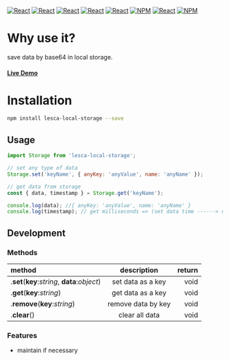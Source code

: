 [![React](https://img.shields.io/badge/-ReactJs-61DAFB?style=for-the-badge&logo=react&logoColor=white)](https://zh-hant.reactjs.org/)
[![React](https://img.shields.io/badge/Less-1d365d?style=for-the-badge&logo=less&logoColor=white)](https://lesscss.org/)
[![React](https://img.shields.io/badge/Typescript-4277c0?style=for-the-badge&logo=typescript&logoColor=white)](https://www.typescriptlang.org/)
[![React](https://img.shields.io/badge/HTML5-E34F26?style=for-the-badge&logo=html5&logoColor=white)](https://www.w3schools.com/html/)
[![React](https://img.shields.io/badge/-CSS3-1572B6?style=for-the-badge&logo=css3&logoColor=white)](https://www.w3schools.com/css/)
[![NPM](https://img.shields.io/badge/NPM-ba443f?style=for-the-badge&logo=npm&logoColor=white)](https://www.npmjs.com/)
[![React](https://img.shields.io/badge/Node.js-43853D?style=for-the-badge&logo=node.js&logoColor=white)](https://nodejs.org/en/)
[![NPM](https://img.shields.io/badge/DEV-Jameshsu1125-9cf?style=for-the-badge)](https://www.npmjs.com/~jameshsu1125)

# Why use it?

save data by base64 in local storage.

#### [Live Demo](https://jameshsu1125.github.io/lesca-local-storage/)

# Installation

```sh
npm install lesca-local-storage --save
```

## Usage

```javascript
import Storage from 'lesca-local-storage';

// set any type of data
Storage.set('keyName', { anyKey: 'anyValue', name: 'anyName' });

// get data from storage
const { data, timestamp } = Storage.get('keyName');

console.log(data); //{ anyKey: 'anyValue', name: 'anyName' }
console.log(timestamp); // get milliseconds => (set data time ------> now)
```

## Development

### Methods

| method                                        |    description     | return |
| :-------------------------------------------- | :----------------: | -----: |
| .**set**(**key**:_string_, **data**:_object_) | set data as a key  |   void |
| .**get**(**key**:_string_)                    | get data as a key  |   void |
| .**remove**(**key**:_string_)                 | remove data by key |   void |
| .**clear**()                                  |   clear all data   |   void |

### Features

- maintain if necessary
